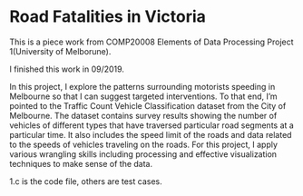 # Road Fatalities in Victoria

This is a piece work from COMP20008 Elements of Data Processing Project 1(University of Melborune).

I finished this work in 09/2019.

In this project, I explore the patterns surrounding motorists speeding in Melbourne so that I can suggest targeted interventions. To that end, I’m pointed to the Traffic Count Vehicle Classification dataset from the City of Melbourne. The dataset contains survey results showing the number of vehicles of different types that have traversed particular road segments at a particular time. It also includes the speed limit of the roads and data related to the speeds of vehicles traveling on the roads. For this project, I apply various wrangling skills including processing and effective visualization techniques to make sense of the data.

1.c is the code file, others are test cases.

